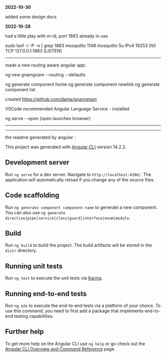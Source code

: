**2022-10-30**

added some design docs

**2022-10-28**

had a little play with m-ld, port 1883 already in use

sudo lsof -i -P -n | grep 1883
mosquitto 1148 mosquitto 5u IPv4 19253 0t0 TCP 127.0.0.1:1883 (LISTEN)

---

made a new routing aware angular app:

ng new gnamgnam --routing --defaults

ng generate component home
ng generate component newlink
ng generate component list

created https://github.com/danja/gnamgnam

VSCode recommended Angular Language Service - installed

ng serve --open (open launches browser)

---

---

the readme generated by angular :

This project was generated with [Angular CLI](https://github.com/angular/angular-cli) version 14.2.2.

## Development server

Run `ng serve` for a dev server. Navigate to `http://localhost:4200/`. The application will automatically reload if you change any of the source files.

## Code scaffolding

Run `ng generate component component-name` to generate a new component. You can also use `ng generate directive|pipe|service|class|guard|interface|enum|module`.

## Build

Run `ng build` to build the project. The build artifacts will be stored in the `dist/` directory.

## Running unit tests

Run `ng test` to execute the unit tests via [Karma](https://karma-runner.github.io).

## Running end-to-end tests

Run `ng e2e` to execute the end-to-end tests via a platform of your choice. To use this command, you need to first add a package that implements end-to-end testing capabilities.

## Further help

To get more help on the Angular CLI use `ng help` or go check out the [Angular CLI Overview and Command Reference](https://angular.io/cli) page.
